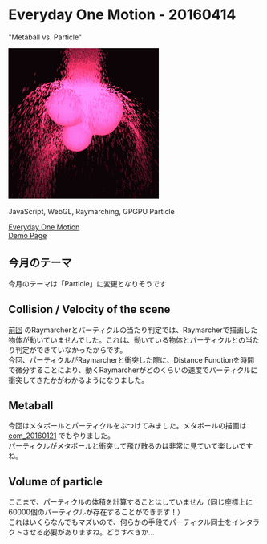 # Everyday One Motion - 20160414  

"Metaball vs. Particle"  

![](20160414.gif)  

JavaScript, WebGL, Raymarching, GPGPU Particle  

[Everyday One Motion](http://motions.work/motion/191)  
[Demo Page](http://fms-cat.github.io/eom_20160414/dist)  

## 今月のテーマ

今月のテーマは「Particle」に変更となりそうです  

## Collision / Velocity of the scene

[前回](https://github.com/fms-cat/eom_20160407) のRaymarcherとパーティクルの当たり判定では、Raymarcherで描画した物体が動いていませんでした。これは、動いている物体とパーティクルとの当たり判定ができていなかったからです。  
今回、パーティクルがRaymarcherと衝突した際に、Distance Functionを時間で微分することにより、動くRaymarcherがどのくらいの速度でパーティクルに衝突してきたかがわかるようになりました。  

## Metaball

今回はメタボールとパーティクルをぶつけてみました。メタボールの描画は [eom_20160121](https://github.com/fms-cat/eom_20160121) でもやりました。  
パーティクルがメタボールと衝突して飛び散るのは非常に見ていて楽しいですね。  

## Volume of particle

ここまで、パーティクルの体積を計算することはしていません（同じ座標上に60000個のパーティクルが存在することができます！）  
これはいくらなんでもマズいので、何らかの手段でパーティクル同士をインタラクトさせる必要がありますね。どうすべきか…  

